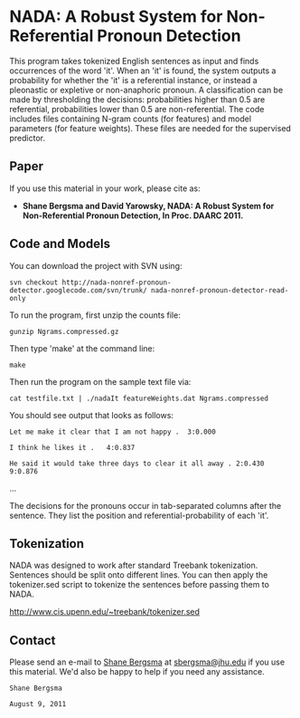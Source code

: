 # NADA: A Robust System for Non-Referential Pronoun Detection #

This program takes tokenized English sentences as input and finds occurrences of the word 'it'.  When an 'it' is found, the system outputs a probability for whether the 'it' is a referential instance, or instead a pleonastic or expletive or non-anaphoric pronoun.  A classification can be made by thresholding the decisions: probabilities higher than 0.5 are referential, probabilities lower than 0.5 are non-referential.  The code includes files containing N-gram counts (for features) and model parameters (for feature weights).  These files are needed for the supervised predictor.

## Paper ##

If you use this material in your work, please cite as:

  * **Shane Bergsma and David Yarowsky, NADA: A Robust System for Non-Referential Pronoun Detection, In Proc. DAARC 2011.**

## Code and Models ##

You can download the project with SVN using:

`svn checkout http://nada-nonref-pronoun-detector.googlecode.com/svn/trunk/ nada-nonref-pronoun-detector-read-only`

To run the program, first unzip the counts file:

`gunzip Ngrams.compressed.gz`

Then type 'make' at the command line:

`make`

Then run the program on the sample text file via:

`cat testfile.txt | ./nadaIt featureWeights.dat Ngrams.compressed`

You should see output that looks as follows:

`Let me make it clear that I am not happy .  3:0.000`

`I think he likes it .   4:0.837`

`He said it would take three days to clear it all away . 2:0.430 9:0.876`

...

The decisions for the pronouns occur in tab-separated columns after the sentence.  They list the position and referential-probability of each 'it'.

## Tokenization ##

NADA was designed to work after standard Treebank tokenization.  Sentences should be split onto different lines.  You can then apply the tokenizer.sed script to tokenize the sentences before passing them to NADA.

http://www.cis.upenn.edu/~treebank/tokenizer.sed

## Contact ##

Please send an e-mail to <a href='http://www.clsp.jhu.edu/~sbergsma/'>Shane Bergsma</a> at sbergsma@jhu.edu if you use this material. We'd also be happy to help if you need any assistance.

`Shane Bergsma`

`August 9, 2011`
